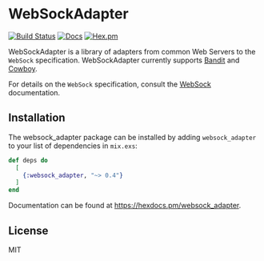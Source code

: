 # WebSockAdapter

[![Build Status](https://github.com/phoenixframework/websock_adapter/workflows/Elixir%20CI/badge.svg)](https://github.com/phoenixframework/websock_adapter/actions)
[![Docs](https://img.shields.io/badge/api-docs-green.svg?style=flat)](https://hexdocs.pm/websock_adapter)
[![Hex.pm](https://img.shields.io/hexpm/v/websock_adapter.svg?style=flat&color=blue)](https://hex.pm/packages/websock_adapter)


WebSockAdapter is a library of adapters from common Web Servers to the
`WebSock` specification. WebSockAdapter currently supports
[Bandit](https://github.com/mtrudel/bandit) and
[Cowboy](https://github.com/ninenines/cowboy).

For details on the `WebSock` specification, consult the
[WebSock](https://hexdocs.pm/websock) documentation.

## Installation

The websock_adapter package can be installed by adding `websock_adapter` to your list of dependencies in `mix.exs`:

```elixir
def deps do
  [
    {:websock_adapter, "~> 0.4"}
  ]
end
```

Documentation can be found at <https://hexdocs.pm/websock_adapter>.

## License

MIT
